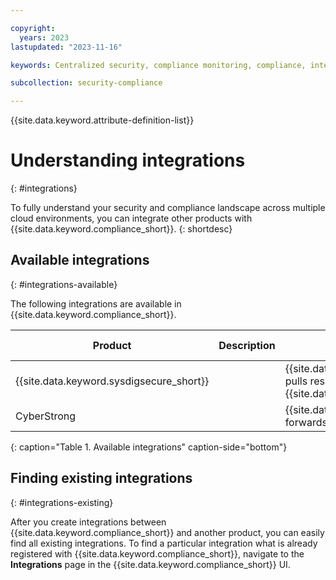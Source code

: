 ```yaml
---

copyright:
  years: 2023
lastupdated: "2023-11-16"

keywords: Centralized security, compliance monitoring, compliance, integration

subcollection: security-compliance

---
```


{{site.data.keyword.attribute-definition-list}}


# Understanding integrations
{: #integrations}

To fully understand your security and compliance landscape across multiple cloud environments, you can integrate other products with {{site.data.keyword.compliance_short}}.
{: shortdesc}




## Available integrations
{: #integrations-available}

The following integrations are available in {{site.data.keyword.compliance_short}}. 

| Product | Description | Data model | Getting started |
|---------|-------------|------------|-----------------|
| {{site.data.keyword.sysdigsecure_short}} |  | {{site.data.keyword.compliance_short}} pulls results from {{site.data.keyword.sysdigsecure_short}} | [![Note icon](../../icons/note_icon.svg)](/docs/security-compliance?topic=security-compliance-setup-workload-protection) |
| CyberStrong |  | {{site.data.keyword.compliance_short}} forwards results | [![Note icon](../../icons/note_icon.svg)](https://support.cybersaint.io/hc/en-us/categories/8496076077165-Knowledge-Library) |
{: caption="Table 1. Available integrations" caption-side="bottom"}


## Finding existing integrations
{: #integrations-existing}

After you create integrations between {{site.data.keyword.compliance_short}} and another product, you can easily find all existing integrations. To find a particular integration what is already registered with {{site.data.keyword.compliance_short}}, navigate to the **Integrations** page in the {{site.data.keyword.compliance_short}} UI. 


